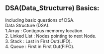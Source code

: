 <h2>DSA(Data_Structurre) Basics:</h2>
Including basic questions of DSA.<br>
Data Structure (DSA).<br>
1.Array : Contigous memoroy location.<br>
2. Linked List : Nodes pointing to next Node.<br>
3. Stack : Last in First Out(LIFO).<br>
4. Queue : First in First Out(FIFO).<br>









